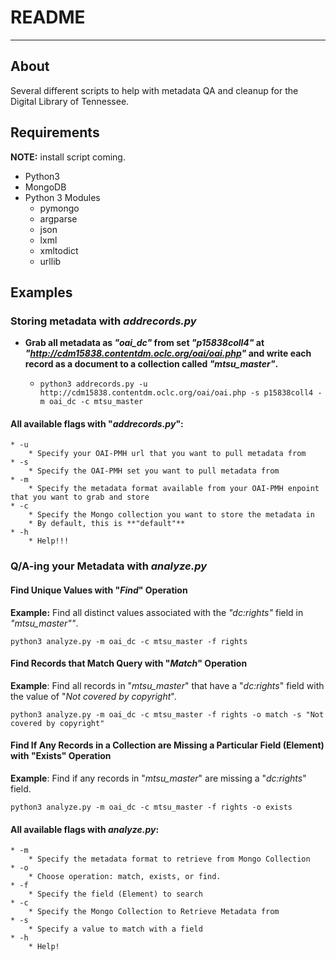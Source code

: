 # README

---

## About

Several different scripts to help with metadata QA and cleanup for the Digital Library of Tennessee.

## Requirements

**NOTE:** install script coming.

* Python3
* MongoDB
* Python 3 Modules
	* pymongo
	* argparse
	* json
	* lxml
	* xmltodict
	* urllib

## Examples

### Storing metadata with *addrecords.py*

* **Grab all metadata as *"oai_dc"* from set *"p15838coll4"* at *"http://cdm15838.contentdm.oclc.org/oai/oai.php"* and write each record as a document to a collection called *"mtsu_master"*.**

	* `python3 addrecords.py -u http://cdm15838.contentdm.oclc.org/oai/oai.php -s p15838coll4 -m oai_dc -c mtsu_master`

#### All available flags with "*addrecords.py*":
	* -u
		* Specify your OAI-PMH url that you want to pull metadata from
	* -s
		* Specify the OAI-PMH set you want to pull metadata from
	* -m
		* Specify the metadata format available from your OAI-PMH enpoint that you want to grab and store
	* -c
		* Specify the Mongo collection you want to store the metadata in
		* By default, this is **"default"**
	* -h
		* Help!!!

### Q/A-ing your Metadata with *analyze.py*

#### Find Unique Values with "*Find*" Operation
**Example:** Find all distinct values associated with the *"dc:rights"* field in *"mtsu_master""*.

`python3 analyze.py -m oai_dc -c mtsu_master -f rights`

#### Find Records that Match Query with "*Match*" Operation
**Example**: Find all records in "*mtsu_master*" that have a "*dc:rights*" field with the value of "*Not covered by copyright*".

`python3 analyze.py -m oai_dc -c mtsu_master -f rights -o match -s "Not covered by copyright"`

#### Find If Any Records in a Collection are Missing a Particular Field (Element) with "Exists" Operation
**Example**: Find if any records in "*mtsu_master*" are missing a "*dc:rights*" field.

`python3 analyze.py -m oai_dc -c mtsu_master -f rights -o exists`

#### All available flags with *analyze.py*:
	* -m
		* Specify the metadata format to retrieve from Mongo Collection
	* -o
		* Choose operation: match, exists, or find.
	* -f
		* Specify the field (Element) to search
	* -c
		* Specify the Mongo Collection to Retrieve Metadata from
	* -s
		* Specify a value to match with a field
	* -h
		* Help!
